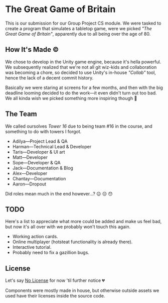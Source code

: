 # The Great Game of Britain

This is our submission for our Group Project CS module. We were tasked to create a program that simulates a tabletop game, were we picked *"The Great Game of Britain"*, apparently due to all being over the age of 80.

## How It's Made ©

We chose to develop in the Unity game engine, because it's hella powerful. We subsequently realized that we're not all git wiz-kids and collaboration was becoming a chore, so decided to use Unity's in-house *"Collab"* tool, hence the lack of a decent commit history.

Basically we were staring at screens for a few months, and then with the big deadline looming decided to do the work—it even didn't turn out too bad. We all kinda wish we picked something more inspiring though :grimacing:

## The Team

We called oursolves *Tower 16* due to being team #16 in the course, and something to do with towers I forgot.

* Adilya—Project Lead & QA
* Harman—Technical Lead & Developer
* Taris—Developer & UI art
* Matt—Developer
* Sope—Developer & QA
* Jack—Documentation & Blog
* Alex—Developer
* Chantay—Documentation
* Aaron—Dropout

Did roles mean much in the end however...? :wink: :pensive: :hushed:

## TODO

Here's a list to appreciate what more could be added and make us feel bad, but now it's all over with we probably won't touch this again.

* Working action cards.
* Online multiplayer (hotsteat functionality is already there).
* Interactive tutorial.
* Probably need to fix a gazillion bugs.

## License

Let's say [No License](https://choosealicense.com/no-permission/) for now 'til further notice :broken_heart:

Components were mostly made in house, but otherwise outside assets we used have their licenses inside the source code.
